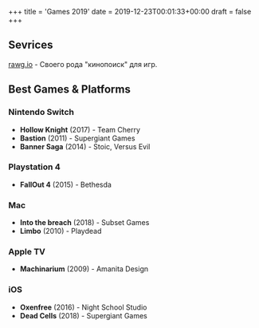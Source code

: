 +++
title = 'Games 2019'
date = 2019-12-23T00:01:33+00:00
draft = false
+++

## Sevrices
[rawg.io](https://rawg.io/@nagibator666/games) - Своего рода "кинопоиск" для игр.

## Best Games & Platforms

### Nintendo Switch

- **Hollow Knight** (2017) - Team Cherry
- **Bastion** (2011) - Supergiant Games
- **Banner Saga** (2014) - Stoic, Versus Evil


### Playstation 4

- **FallOut 4** (2015) - Bethesda


### Mac

- **Into the breach** (2018) - Subset Games
- **Limbo** (2010) - Playdead



### Apple TV

- **Machinarium** (2009) - Amanita Design

### iOS

- **Oxenfree** (2016) - Night School Studio
- **Dead Cells** (2018) - Supergiant Games
